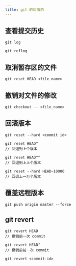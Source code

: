 ```yaml
---
title: git 的后悔药
---
```


## 查看提交历史

```
git log
```

```
git reflog
```

## 取消暂存区的文件

```
git reset HEAD <file_name>
```

## 撤销对文件的修改

```
git checkout -- <file_name>
```

## 回滚版本

```
git reset --hard <commit id>
```

```
git reset HEAD^
// 回退到上个版本
```

```
git reset HEAD^^
// 回退到上上个版本
```

```
git reset --hard HEAD~10000
// 回退上一万个版本
```

## 覆盖远程版本

```
git push origin master --force
```

## git revert

```
git revert HEAD
// 撤销前一次 commit
```

```
git revert HEAD^
// 撤销前前一次 commit
```

```
git revert <commit-id>
```